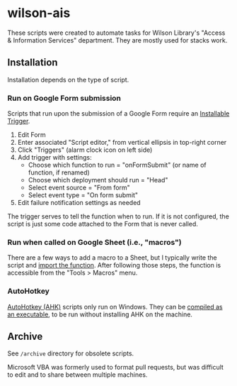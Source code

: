# wilson-ais

These scripts were created to automate tasks for Wilson Library's "Access & Information Services" department. They are mostly used for stacks work.

## Installation

Installation depends on the type of script.

### Run on Google Form submission

Scripts that run upon the submission of a Google Form require an [Installable Trigger](https://developers.google.com/apps-script/guides/triggers/installable).

1. Edit Form
1. Enter associated "Script editor," from vertical ellipsis in top-right corner
1. Click "Triggers" (alarm clock icon on left side)
1. Add trigger with settings:
   * Choose which function to run = "onFormSubmit" (or name of function, if renamed)
   * Choose which deployment should run = "Head"
   * Select event source = "From form"
   * Select event type = "On form submit"
1. Edit failure notification settings as needed

The trigger serves to tell the function when to run. If it is not configured, the script is just some code attached to the Form that is never called.

### Run when called on Google Sheet (i.e., "macros")

There are a few ways to add a macro to a Sheet, but I typically write the script and [import the function](https://developers.google.com/apps-script/guides/sheets/macros#importing_functions_as_macros). After following those steps, the function is accessible from the "Tools > Macros" menu.

### AutoHotkey

[AutoHotkey (AHK)](https://www.autohotkey.com/) scripts only run on Windows. They can be [compiled as an executable](https://www.autohotkey.com/docs/Scripts.htm#ahk2exe), to be run without installing AHK on the machine.

## Archive

See `/archive` directory for obsolete scripts.

Microsoft VBA was formerly used to format pull requests, but was difficult to edit and to share between multiple machines.
